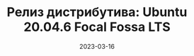 ---
layout: post
title:  "Релиз дистрибутива: Ubuntu 20.04.6 Focal Fossa LTS"
date: 2023-03-16   
---